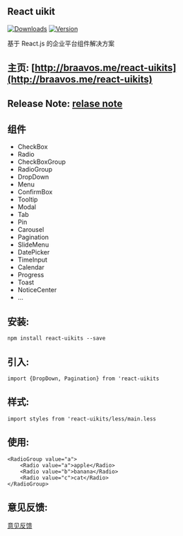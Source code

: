 ## React uikit

[![Downloads](https://img.shields.io/npm/dt/react-uikits.svg)](https://www.npmjs.com/package/react-uikits)
[![Version](https://img.shields.io/npm/v/react-uikits.svg)](https://www.npmjs.com/package/react-uikits)


基于 React.js 的企业平台组件解决方案

## 主页: [http://braavos.me/react-uikits](http://braavos.me/react-uikits)

## Release Note: [relase note](./release.md)

## 组件
 
* CheckBox
* Radio
* CheckBoxGroup
* RadioGroup
* DropDown
* Menu
* ConfirmBox
* Tooltip
* Modal
* Tab
* Pin
* Carousel
* Pagination
* SlideMenu
* DatePicker  
* TimeInput  
* Calendar
* Progress
* Toast
* NoticeCenter  
* ...

## 安装: 

```
npm install react-uikits --save
```

## 引入:

```
import {DropDown, Pagination} from 'react-uikits
```

## 样式:

```
import styles from 'react-uikits/less/main.less
```

## 使用:

```
<RadioGroup value="a">
    <Radio value="a">apple</Radio>
    <Radio value="b">banana</Radio>
    <Radio value="c">cat</Radio>
</RadioGroup>
```

## 意见反馈:

[意见反馈](https://github.com/jerryshew/react-uikits/issues)
